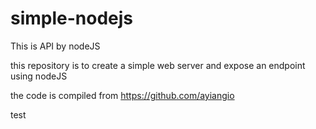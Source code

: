 ﻿# simple-nodejs
This is API by nodeJS

this repository is to create a simple web server and expose an endpoint using nodeJS

the code is compiled from https://github.com/ayiangio

test

